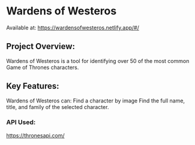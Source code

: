 # Wardens of Westeros
Available at: https://wardensofwesteros.netlify.app/#/

## Project Overview:
Wardens of Westeros is a tool for identifying over 50 of the most common Game of Thrones characters.

## Key Features:
Wardens of Westeros can:
Find a character by image
Find the full name, title, and family of the selected character.

### API Used:
https://thronesapi.com/
